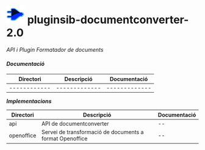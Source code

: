 # ![Logo](https://github.com/GovernIB/maven/raw/binaris/pluginsib/projectinfo_Attachments/icon.jpg) pluginsib-documentconverter-2.0
*API i Plugin Formatador de documents*

#### ***Documentació***

Directori | Descripció | Documentació
------------ | ------------- | -------------
------------ | ------------- | -------------

***Implementacions***

Directori | Descripció | Documentació
------------ | ------------- | -------------
api | API de documentconverter | --
openoffice | Servei de transformació de documents a format Openoffice | -- 

